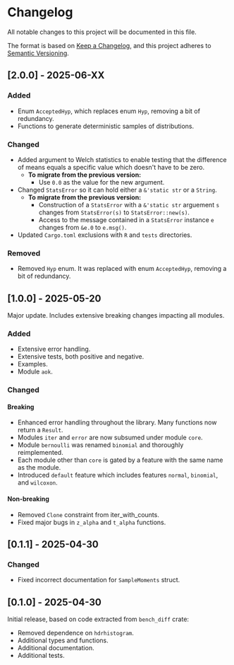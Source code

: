 # Changelog

All notable changes to this project will be documented in this file.

The format is based on [Keep a Changelog](https://keepachangelog.com/en/1.1.0/),
and this project adheres to [Semantic Versioning](https://semver.org/spec/v2.0.0.html).

## [2.0.0] - 2025-06-XX

### Added

- Enum `AcceptedHyp`, which replaces enum `Hyp`, removing a bit of redundancy.
- Functions to generate deterministic samples of distributions.

### Changed

- Added argument to Welch statistics to enable testing that the difference of means equals a specific value which doesn't have to be zero.
  - **To migrate from the previous version:**
    - Use `0.0` as the value for the new argument.
- Changed `StatsError` so it can hold either a `&'static str` or a `String`.
  - **To migrate from the previous version:**
    - Construction of a `StatsError` with a `&'static str` arguement `s` changes from `StatsError(s)` to `StatsError::new(s)`.
    - Access to the message contained in a `StatsError` instance `e` changes from `&e.0` to `e.msg()`.
- Updated `Cargo.toml` exclusions with `R` and `tests` directories.

### Removed

- Removed `Hyp` enum. It was replaced with enum `AcceptedHyp`, removing a bit of redundancy.

## [1.0.0] - 2025-05-20

Major update. Includes extensive breaking changes impacting all modules.

### Added

- Extensive error handling.
- Extensive tests, both positive and negative.
- Examples.
- Module `aok`.

### Changed

#### Breaking

- Enhanced error handling throughout the library. Many functions now return a `Result`.
- Modules `iter` and `error` are now subsumed under module `core`.
- Module `bernoulli` was renamed `binomial` and thoroughly reimplemented.
- Each module other than `core` is gated by a feature with the same name as the module.
- Introduced `default` feature which includes features `normal`, `binomial`, and `wilcoxon`.

#### Non-breaking

- Removed `Clone` constraint from iter_with_counts.
- Fixed major bugs in `z_alpha` and `t_alpha` functions.

## [0.1.1] - 2025-04-30

### Changed

- Fixed incorrect documentation for `SampleMoments` struct.

## [0.1.0] - 2025-04-30

Initial release, based on code extracted from `bench_diff` crate:
- Removed dependence on `hdrhistogram`.
- Additional types and functions.
- Additional documentation.
- Additional tests.
